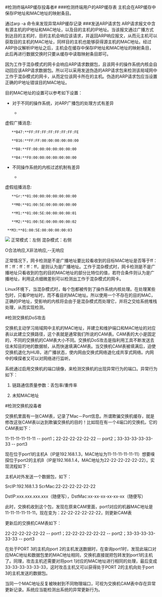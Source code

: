 #检测终端ARP缓存投毒者#
###检测终端用户的ARP缓存表
主机会在ARP缓存中保存IP地址和MAC地址的映射条目。

通过arp -a 命令来发现异常ARP缓存记录
###发送ARP请求包
ARP请求报文中含有源主机的IP地址和MAC地址，以及目的主机的IP地址。当该报文通过广播方式到达目的主机时，目的主机会响应该请求，并返回ARP响应报文，从而元主机可以获取目的主机的MAC地址，同样目的主机也能够获得源主机的MAC地址。经过ARP协议解析IP地址之后，主机会在缓存中保存IP地址和MAC地址的映射条目，此后再进行数据交换时只要从缓存中读取映射条目即可。

因为工作于混杂模式的网卡会响应ARP请求数据包，且该网卡的操作系统内核会自动回应该ARP请求数据包。所以可以采用发送伪造的ARP请求包来检测该局域网中工作于混杂模式的网卡，从而定位该网卡所在的主机。伪造的ARP请求包应当设置正确的IP地址错误目的MAC地址。

目的MAC地址的设置可以参考如下设置：

- 对于不同的操作系统，对ARP广播包的处理方式有差异

   - 
虚假广播消息:

       **B47:**FF:FF:FF:FF:FF:FF:FF:FE 

       **B16:**FF:FF:00:00:00:00:00:00 

       **B8:**FF:00:00:00:00:00:00:00 

       **B4:**F0:00:00:00:00:00:00:00 

- 不同操作系统的内核过滤机制有差异

  - 
虚假组播消息:

       **Gr:**01:00:00:00:00:00:00:00 

       **M0:**01:00:5E:00:00:00:00:00 

       **M1:**01:00:5E:00:00:00:00:01

       **M2:**01:00:5E:00:00:00:00:02 

     **M3:**01:00:5E:00:00:00:00:03 

![](http://i.imgur.com/Tld1a9K.png)
正常模式：左侧 混杂模式：右侧

O合法响应,X非法响应,--无响应

正常情况下，网卡检测是不是广播地址要比较看收到的目标MAC地址是否等于ff：ff：ff：ff：ff：ff，是则认为是广播地址。工作于混杂模式时，网卡检测是不是广播地址只看收到的包的目的MAC地址的部分比特位的值，若符合条件则认为是广播地址，利用这点细微差别可以检测出工作于混杂模式的网卡。

Linux环境下，当混杂模式时，每个包都被传到了操作系统内核处理。在处理某些包时，只看IP地址时，而不看目的MAC地址。所以使用一个不存在的目的MAC，正确的IP地址，受影响的内核将会由于是混杂模式而处理它，并将之交给系统堆栈处理，从而实现检测。
  
#检测交换机DoS攻击

交换机主动学习局域网中主机的MAC地址，并建立和维护端口和MAC地址的对应表以此建立交换路径，这个表就是通常我们所说的CAM表。CAM表的大小是固定的，不同的交换机的CAM表大小不同。交换机DoS攻击是指利用工具不断发送去往未知目的地的数据帧，从而快速填满CAM表。当交换机CAM表被填满后，迫使交换机退化为HUB，进广播状态，使内网由交换式网络退化成共享式网络。内网中的嗅探者又可以对网络进行监听。

系统通过启用交换机的端口镜像，来检测交换机的出现异常行为的端口。异常行为如下：



1. 链路通信质量参数：丢包率/重传率
       


2. 未知MAC地址

#检测交换机投毒者


交换机里面有一张CAM表，记录了Mac－Port信息。所谓欺骗交换机缓存，就是修改这张CAM表以达到欺骗交换机的目的！比如现在有一个4端口的交换机，它的CAM表如下：

11-11-11-11-11-11  -- port1；22-22-22-22-22-22  -- port2；33-33-33-33-33-33  -- port3 
  
现在位于port1的主机A（IP是192.168.1.3，MAC地址为11-11-11-11-11-11）想要嗅探位于port2的主机B（IP是192.168.1.4，MAC地址为22-22-22-22-22-22）。实现流程如下：

主机A对外发送一个数据包，如下：

SrcIP:192.168.1.3 ScrMac:22-22-22-22-22-22

DstIP:xxx.xxx.xxx.xxx（随便写），DstMac:xx-xx-xx-xx-xx-xx（随便写）

此时，交换机收到这个包，发现在原来CAM里面，port1对应的机器MAC地址是11-11-11-11-11-11，现在变为：22-22-22-22-22-22，则更新CAM表

更新后的交换机CAM表如下：

22-22-22-22-22-22  -- port1；22-22-22-22-22-22  -- port2；33-33-33-33-33-33  -- port3 

在处于PORT 3的主机向port 2的主机发送数据时，在查询port1时，发现此端口对应MAC地址和数据包里的MAC地址相同，交换机直接就把包转发到port1的主机了。同理，攻击主机还需要对将port 1对应的MAC地址进行相同的处理，最后变成33-33-33-33-33-33，这时攻击主机又可以获得处于PORT 2的主机向处于port 3的主机发送的数据包。

当同一个MAC地址反复被映射到不同物理端口，可视为交换机CAM表中存在异常更新记录。系统应当能检测出系统的异常更新行为。
